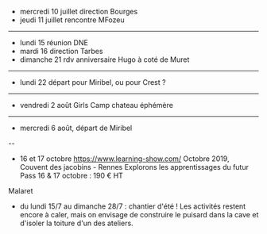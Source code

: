 - mercredi 10 juillet direction Bourges
- jeudi 11 juillet rencontre MFozeu
---
- lundi 15 réunion DNE
- mardi 16 direction Tarbes
- dimanche 21 rdv anniversaire Hugo à coté de Muret
---
- lundi 22 départ pour Miribel, ou pour Crest ?
---
- vendredi 2 août Girls Camp chateau éphémère
---
- mercredi 6 août, départ de Miribel

--
- 16 et 17 octobre https://www.learning-show.com/ Octobre 2019, Couvent des jacobins - Rennes   Explorons les apprentissages du futur  Pass 16 & 17 octobre : 190 € HT



Malaret
- du lundi 15/7 au dimanche 28/7 : chantier d'été ! Les activités
restent encore à caler, mais on envisage de construire le puisard dans
la cave et d'isoler la toiture d'un des ateliers. 
